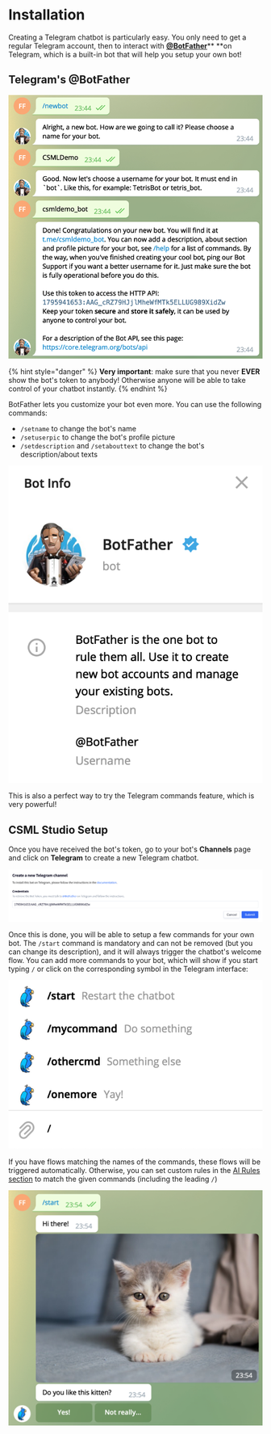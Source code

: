 # Installation

Creating a Telegram chatbot is particularly easy. You only need to get a regular Telegram account, then to interact with [**@BotFather**](https://t.me/botfather)** **on Telegram, which is a built-in bot that will help you setup your own bot!

## Telegram's @BotFather

![](<../../.gitbook/assets/image (112).png>)

{% hint style="danger" %}
**Very important**: make sure that you never **EVER** show the bot's token to anybody! Otherwise anyone will be able to take control of your chatbot instantly.
{% endhint %}

BotFather lets you customize your bot even more. You can use the following commands:

* `/setname` to change the bot's name
* `/setuserpic` to change the bot's profile picture
* `/setdescription` and `/setabouttext` to change the bot's description/about texts

![](<../../.gitbook/assets/image (116).png>)

This is also a perfect way to try the Telegram commands feature, which is very powerful!

## CSML Studio Setup

Once you have received the bot's token, go to your bot's **Channels** page and click on **Telegram** to create a new Telegram chatbot.

![(obviously, this token is now revoked!)](<../../.gitbook/assets/image (113).png>)

Once this is done, you will be able to setup a few commands for your own bot. The `/start` command is mandatory and can not be removed (but you can change its description), and it will always trigger the chatbot's welcome flow. You can add more commands to your bot, which will show if you start typing `/` or click on the corresponding symbol in the Telegram interface:

![](<../../.gitbook/assets/image (117).png>)

If you have flows matching the names of the commands, these flows will be triggered automatically. Otherwise, you can set custom rules in the [AI Rules section](../../getting-started/nlp/ai-rules.md) to match the given commands (including the leading `/`)

![](<../../.gitbook/assets/image (114).png>)
